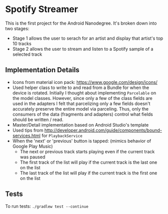 # Spotify Streamer

This is the first project for the Android Nanodegree.  It's broken down into two stages:
* Stage 1 allows the user to serach for an artist and display that artist's top 10 tracks
* Stage 2 allows the user to stream and listen to a Spotify sample of a selected track

## Implementation Details
* Icons from material icon pack: https://www.google.com/design/icons/
* Used helper class to write to and read from a Bundle for when the device is rotated.  Initially I thought about implementing `Parcelable` on the model classes.  However, since only a few of the class fields are used in the adapters I felt that parcelizing only a few fields doesn't accurately preserve the entire model via parceling.  Thus, only the consumers of the data (fragments and adapters) control what fields should be written / read.
* Master/Detail implementation based on Android Studio's template
* Used tips from http://developer.android.com/guide/components/bound-services.html for `PlaybackService`
* When the 'next' or 'previous' button is tapped: (mimics behavior of Google Play Music)
  * The next or previous track starts playing even if the current track was paused
  * The first track of the list will play if the current track is the last one on the list
  * The last track of the list will play if the current track is the first one on the list

## Tests
To run tests: `./gradlew test --continue`
